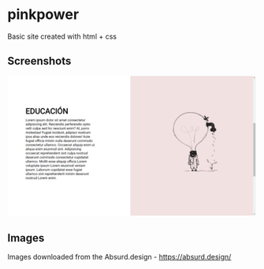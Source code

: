 # pinkpower
Basic site created with html + css
## Screenshots
![](resources/ss.png)
## Images
Images downloaded from the Absurd.design - https://absurd.design/
